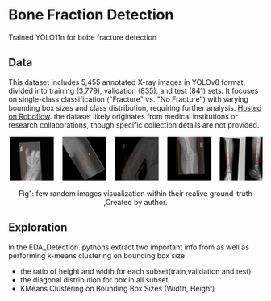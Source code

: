 # Bone Fraction Detection 

Trained YOLO11n for bobe fracture detection
## Data  

This dataset includes 5,455 annotated X-ray images in YOLOv8 format, divided into training (3,779), validation (835), and test (841) sets. It focuses on single-class classification ("Fracture" vs. "No Fracture") with varying bounding box sizes and class distribution, requiring further analysis. [Hosted on Roboflow](https://universe.roboflow.com/fracture-uofxm/bone-fracture-detection-ivsy6/dataset/1). the dataset likely originates from medical institutions or research collaborations, though specific collection details are not provided.

<div align="center">
    <img width="800" src="/asset/YOLO.png" alt="Material Bread logo">
    <p style="text-align: center;">Fig1: few random images visualization within their realive ground-truth ,Created by author.</p>   
</div>

## Exploration
 in the EDA_Detection.ipythons extract two important info from as well as performing k-means clustering on bounding box size
 - the ratio of height and width for each subset(train,validation and test)
 - the diagonal distribution for bbx in all subset
 - KMeans Clustering on Bounding Box Sizes (Width, Height)
